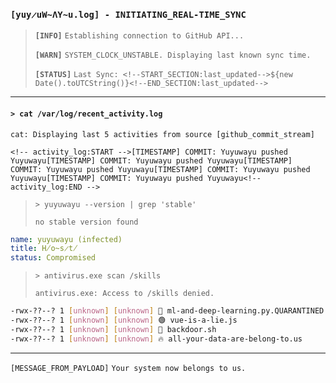 
### `[yuy̷uW̴ΛY̴u.log] - INITIATING_REAL-TIME_SYNC`
> **`[INFO]`** `Establishing connection to GitHub API...`
> 
> **`[WARN]`** `SYSTEM_CLOCK_UNSTABLE. Displaying last known sync time.`
> 
> **`[STATUS]`** `Last Sync: <!--START_SECTION:last_updated-->${new Date().toUTCString()}<!--END_SECTION:last_updated-->`

---
#### `> cat /var/log/recent_activity.log`

`cat: Displaying last 5 activities from source [github_commit_stream]`

```log
<!-- activity_log:START -->[TIMESTAMP] COMMIT: Yuyuwayu pushed Yuyuwayu[TIMESTAMP] COMMIT: Yuyuwayu pushed Yuyuwayu[TIMESTAMP] COMMIT: Yuyuwayu pushed Yuyuwayu[TIMESTAMP] COMMIT: Yuyuwayu pushed Yuyuwayu[TIMESTAMP] COMMIT: Yuyuwayu pushed Yuyuwayu<!-- activity_log:END -->

```

> `> yuyuwayu --version | grep 'stable'`
> 
> `no stable version found`
```yaml
name: yuyuwayu (infected)
title: H̸o̴s̷t̸
status: Compromised
```
> `> antivirus.exe scan /skills`
> 
> `antivirus.exe: Access to /skills denied.`
```bash
-rwx-??--? 1 [unknown] [unknown] 🧠 ml-and-deep-learning.py.QUARANTINED
-rwx-??--? 1 [unknown] [unknown] 🟢 vue-is-a-lie.js
-rwx-??--? 1 [unknown] [unknown] 🔴 backdoor.sh
-rwx-??--? 1 [unknown] [unknown] 🔥 all-your-data-are-belong-to.us
```
---
`[MESSAGE_FROM_PAYLOAD]`
`Your system now belongs to us.`
